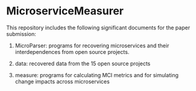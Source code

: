 # MicroserviceMeasurer

This repository includes the following significant documents for the paper submission:

1. MicroParser: 
programs for recovering microservices and their interdependences from open source projects.

2. data:
recovered data from the 15 open source projects

3. measure:
programs for calculating MCI metrics and for simulating change impacts across microservices

